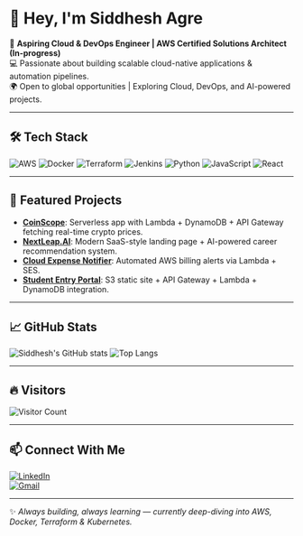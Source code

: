 # 👋 Hey, I'm Siddhesh Agre

🚀 **Aspiring Cloud & DevOps Engineer | AWS Certified Solutions Architect (In-progress)**  
💻 Passionate about building scalable cloud-native applications & automation pipelines.  
🌍 Open to global opportunities | Exploring Cloud, DevOps, and AI-powered projects.

---

## 🛠 Tech Stack
![AWS](https://img.shields.io/badge/AWS-FF9900?style=for-the-badge&logo=amazon-aws&logoColor=white)
![Docker](https://img.shields.io/badge/Docker-2496ED?style=for-the-badge&logo=docker&logoColor=white)
![Terraform](https://img.shields.io/badge/Terraform-623CE4?style=for-the-badge&logo=terraform&logoColor=white)
![Jenkins](https://img.shields.io/badge/Jenkins-D24939?style=for-the-badge&logo=jenkins&logoColor=white)
![Python](https://img.shields.io/badge/Python-3776AB?style=for-the-badge&logo=python&logoColor=white)
![JavaScript](https://img.shields.io/badge/JavaScript-F7DF1E?style=for-the-badge&logo=javascript&logoColor=black)
![React](https://img.shields.io/badge/React-61DAFB?style=for-the-badge&logo=react&logoColor=black)

---

## 📌 Featured Projects
- **[CoinScope](https://github.com/siddhesh-agre/CoinScope)**: Serverless app with Lambda + DynamoDB + API Gateway fetching real-time crypto prices.  
- **[NextLeap.AI](https://github.com/siddhesh-agre/NextLeap.AI)**: Modern SaaS-style landing page + AI-powered career recommendation system.  
- **[Cloud Expense Notifier](https://github.com/siddhesh-agre/Cloud-Expense-Notifier)**: Automated AWS billing alerts via Lambda + SES.  
- **[Student Entry Portal](https://github.com/siddhesh-agre/Student-Entry-Portal)**: S3 static site + API Gateway + Lambda + DynamoDB integration.

---

## 📈 GitHub Stats
![Siddhesh's GitHub stats](https://github-readme-stats.vercel.app/api?username=siddhesh-agre&show_icons=true&theme=radical)
![Top Langs](https://github-readme-stats.vercel.app/api/top-langs/?username=siddhesh-agre&layout=compact&theme=radical)

---

## 🔥 Visitors
![Visitor Count](https://profile-counter.glitch.me/siddhesh-agre/count.svg)

---

## 📫 Connect With Me
[![LinkedIn](https://img.shields.io/badge/LinkedIn-0A66C2?style=for-the-badge&logo=linkedin&logoColor=white)](https://www.linkedin.com/in/siddhesh-agre/)  
[![Gmail](https://img.shields.io/badge/Email-D14836?style=for-the-badge&logo=gmail&logoColor=white)](mailto:siddheshagre2122@gmail.com)  

---

✨ *Always building, always learning — currently deep-diving into AWS, Docker, Terraform & Kubernetes.*  
